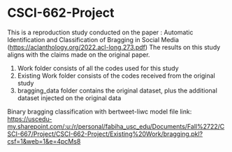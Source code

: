 # CSCI-662-Project
This is a reproduction study conducted on the paper : Automatic Identification and Classification of Bragging in Social Media (https://aclanthology.org/2022.acl-long.273.pdf)
The results on this study aligns with the claims made on the original paper.

1. Work folder consists of all the codes used for this study
2. Existing Work folder consists of the codes received from the original study
3. bragging_data folder contains the original dataset, plus the additional dataset injected on the original data

Binary bragging classification with bertweet-liwc model file link: 
https://uscedu-my.sharepoint.com/:u:/r/personal/fabiha_usc_edu/Documents/Fall%2722/CSCI-667/Project/CSCI-662-Project/Existing%20Work/bragging.pkl?csf=1&web=1&e=4pcMs8



